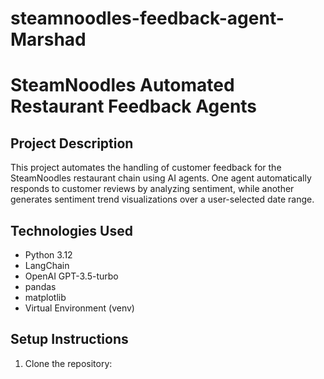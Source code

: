# steamnoodles-feedback-agent-Marshad
# SteamNoodles Automated Restaurant Feedback Agents

## Project Description
This project automates the handling of customer feedback for the SteamNoodles restaurant chain using AI agents. One agent automatically responds to customer reviews by analyzing sentiment, while another generates sentiment trend visualizations over a user-selected date range.

## Technologies Used
- Python 3.12
- LangChain
- OpenAI GPT-3.5-turbo
- pandas
- matplotlib
- Virtual Environment (venv)

## Setup Instructions

1. Clone the repository:
